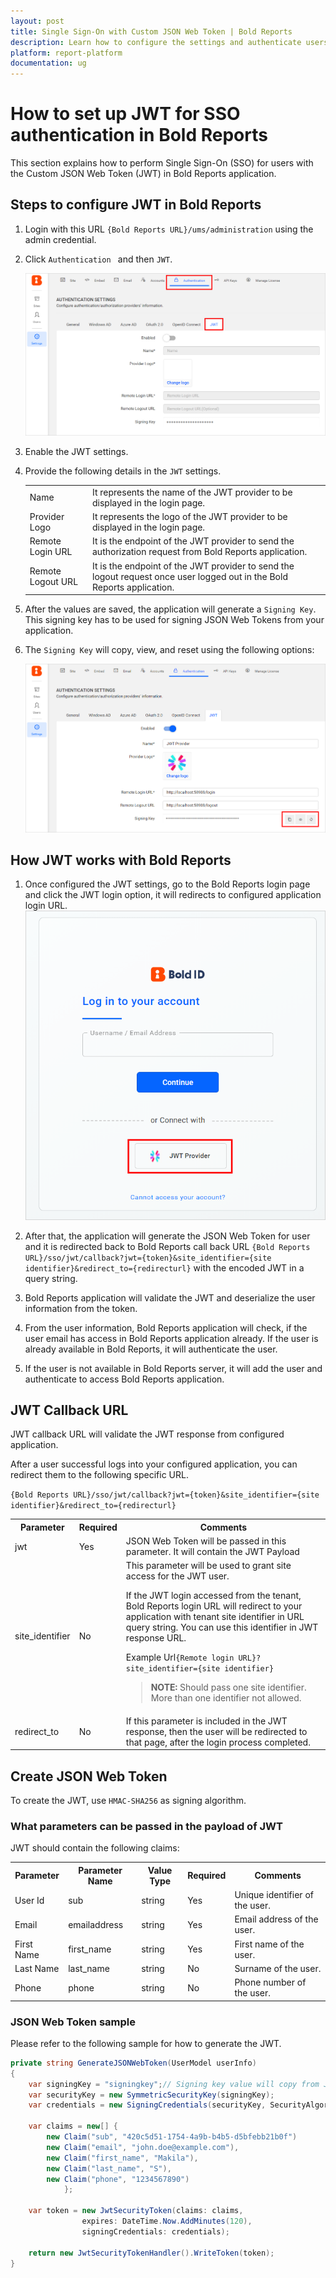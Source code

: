 ```yaml
---
layout: post
title: Single Sign-On with Custom JSON Web Token | Bold Reports
description: Learn how to configure the settings and authenticate users with SSO using custom JSON Web Token with Bold Reports application.
platform: report-platform
documentation: ug
---
```


# How to set up JWT for SSO authentication in Bold Reports

This section explains how to perform Single Sign-On (SSO) for users with the Custom JSON Web Token (JWT) in Bold Reports application.

## Steps to configure JWT in Bold Reports

1. Login with this URL `{Bold Reports URL}/ums/administration` using the admin credential.

2. Click `Authentication ` and then `JWT`.

    ![JWT Configuration](/static/assets/on-premise/images/tenant-management/site-management/authentication/jwt-configuration.png)

3. Enable the JWT settings.

4. Provide the following details in the `JWT` settings.

    <table>

    <tr>
    <td>Name</td>
    <td>It represents the name of the JWT provider to be displayed in the login page.</td>
    </tr>

    <tr>
    <td>Provider Logo</td>
    <td>It represents the logo of the JWT provider to be displayed in the login page.</td>
    </tr>

    <tr>
    <td>Remote Login URL</td>
    <td>It is the endpoint of the JWT provider to send the authorization request from Bold Reports application.</td>
    </tr>

    <tr>
    <td>Remote Logout URL</td>
    <td>It is the endpoint of the JWT provider to send the logout request once user logged out in the Bold Reports application.</td>
    </tr>

    </table>

5. After the values are saved, the application will generate a `Signing Key`. This signing key has to be used for signing JSON Web Tokens from your application.  

6. The `Signing Key` will copy, view, and reset using the following options:

    ![Copy](/static/assets/on-premise/images/tenant-management/site-management/authentication/jwt-signingkey-options.png)

## How JWT works with Bold Reports   

1. Once configured the JWT settings, go to the Bold Reports login page and click the JWT login option, it will redirects to configured application login URL.
    ![JWT Login](/static/assets/on-premise/images/tenant-management/site-management/authentication/jwt-login-option.png)

2. After that, the application will generate the JSON Web Token for user and it is redirected back to Bold Reports call back URL `{Bold Reports URL}/sso/jwt/callback?jwt={token}&site_identifier={site identifier}&redirect_to={redirecturl}` with the encoded JWT in a query string.

3. Bold Reports application will validate the JWT and deserialize the user information from the token.

4. From the user information, Bold Reports application will check, if the user email has access in Bold Reports application already. If the user is already available in Bold Reports, it will authenticate the user.

5. If the user is not available in Bold Reports server, it will add the user and authenticate to access Bold Reports application.

## JWT Callback URL

  JWT callback URL will validate the JWT response from configured application.

  After a user successful logs into your configured application, you can redirect them to the following specific URL.
 
 `{Bold Reports URL}/sso/jwt/callback?jwt={token}&site_identifier={site identifier}&redirect_to={redirecturl}`

  <table>
    <tr>
    <th>Parameter</th>
    <th>Required</th>
    <th>Comments</th>
  </tr>

   <tr>
   <td>jwt</td>
   <td>Yes</td>
   <td>JSON Web Token will be passed in this parameter. It will contain the JWT Payload</td>
   </tr>

   <tr>
   <td>site_identifier</td>
   <td>No</td>
   <td>This parameter will be used to grant site access for the JWT user. 
   
   If the JWT login accessed from the tenant, Bold Reports login URL will redirect to your application with tenant site identifier in URL query string. You can use this identifier in JWT response URL.
   
   Example Url`{Remote login URL}?site_identifier={site identifier}`

   > **NOTE:** Should pass one site identifier. More than one identifier not allowed. 
   </td>
   </tr>

   <tr>
   <td>redirect_to</td>
   <td>No</td>
   <td>If this parameter is included in the JWT response, then the user will be redirected to that page, after the login process completed.</td>
   </tr>
   </table>


## Create JSON Web Token

To create the JWT, use `HMAC-SHA256` as signing algorithm.  


### What parameters can be passed in the payload of JWT

JWT should contain the following claims:

   <table>
   <tr>
    <th>Parameter</th>
    <th>Parameter Name</th>
    <th>Value Type</th>
    <th>Required</th>
    <th>Comments</th>
   </tr>

   <tr>
    <td>User Id</td>
   <td>sub</td>
   <td>string</td>
   <td>Yes</td>
   <td>Unique identifier of the user.</td>
   </tr>

   <tr>
   <td>Email</td>
   <td>emailaddress</td>
   <td>string</td>
   <td>Yes</td>
   <td>Email address of the user.</td>
   </tr>

   <tr>
   <td>First Name</td>
   <td>first_name</td>
   <td>string</td>
   <td>Yes</td>
   <td>First name of the user.</td>
   </tr>

   <tr>
   <td>Last Name</td>
   <td>last_name</td>
   <td>string</td>
   <td>No</td>
   <td>Surname of the user.</td>
   </tr>

   <tr>
   <td>Phone</td>
   <td>phone</td>
   <td>string</td>
   <td>No</td>
   <td>Phone number of the user.</td>
   </tr>
   </table>


### JSON Web Token sample

Please refer to the following sample for how to generate the JWT.

```c#
private string GenerateJSONWebToken(UserModel userInfo)    
{    
    var signingKey = "signingkey";// Signing key value will copy from JWT Settings page
    var securityKey = new SymmetricSecurityKey(signingKey);
    var credentials = new SigningCredentials(securityKey, SecurityAlgorithms.HmacSha256Signature, SecurityAlgorithms.Sha256Digest);

    var claims = new[] {
        new Claim("sub", "420c5d51-1754-4a9b-b4b5-d5bfebb21b0f")
        new Claim("email", "john.doe@example.com"),
        new Claim("first_name", "Makila"),
        new Claim("last_name", "S"),
        new Claim("phone", "1234567890")
            };

    var token = new JwtSecurityToken(claims: claims,
                expires: DateTime.Now.AddMinutes(120),
                signingCredentials: credentials);

    return new JwtSecurityTokenHandler().WriteToken(token);
}   
```

